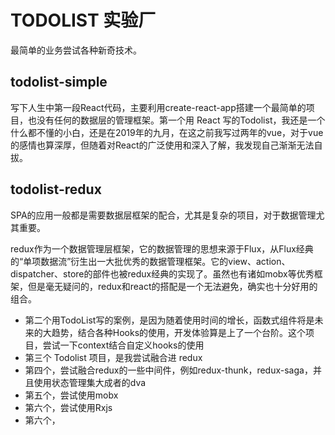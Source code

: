 # TODOLIST 实验厂

最简单的业务尝试各种新奇技术。

## todolist-simple

写下人生中第一段React代码，主要利用create-react-app搭建一个最简单的项目，也没有任何的数据层的管理框架。第一个用 React 写的Todolist，我还是一个什么都不懂的小白，还是在2019年的九月，在这之前我写过两年的vue，对于vue的感情也算深厚，但随着对React的广泛使用和深入了解，我发现自己渐渐无法自拔。

## todolist-redux

SPA的应用一般都是需要数据层框架的配合，尤其是复杂的项目，对于数据管理尤其重要。

redux作为一个数据管理层框架，它的数据管理的思想来源于Flux，从Flux经典的“单项数据流”衍生出一大批优秀的数据管理框架。它的view、action、dispatcher、store的部件也被redux经典的实现了。虽然也有诸如mobx等优秀框架，但是毫无疑问的，redux和react的搭配是一个无法避免，确实也十分好用的组合。

* 第二个用TodoList写的案例，是因为随着使用时间的增长，函数式组件将是未来的大趋势，结合各种Hooks的使用，开发体验算是上了一个台阶。这个项目，尝试一下context结合自定义hooks的使用
* 第三个 Todolist 项目，是我尝试融合进 redux
* 第四个，尝试融合redux的一些中间件，例如redux-thunk，redux-saga，并且使用状态管理集大成者的dva
* 第五个，尝试使用mobx
* 第六个，尝试使用Rxjs
* 第六个，